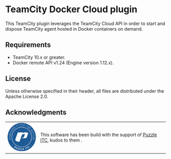 # TeamCity Docker Cloud plugin
This TeamCity plugin leverages the TeamCity Cloud API in order to start and dispose TeamCity agent hosted in Docker 
containers on demand.
## Requirements
- TeamCity 10.x or greater.
- Docker remote API v1.24 (Engine version 1.12.x).
## License
Unless otherwise specified in their header, all files are distributed under the Apache License 2.0.
## Acknowledgments
<table>
<tr>
<td style="border: none; vertical-align:middle;">
<img src="doc/img/puzzle.png"> 
</td>
<td style="border: none; vertical-align:middle;">
This software has been build with the support of <a href="https://www.puzzle.ch">Puzzle ITC</a>, kudos to
 them
.</div>
</td>
</table>